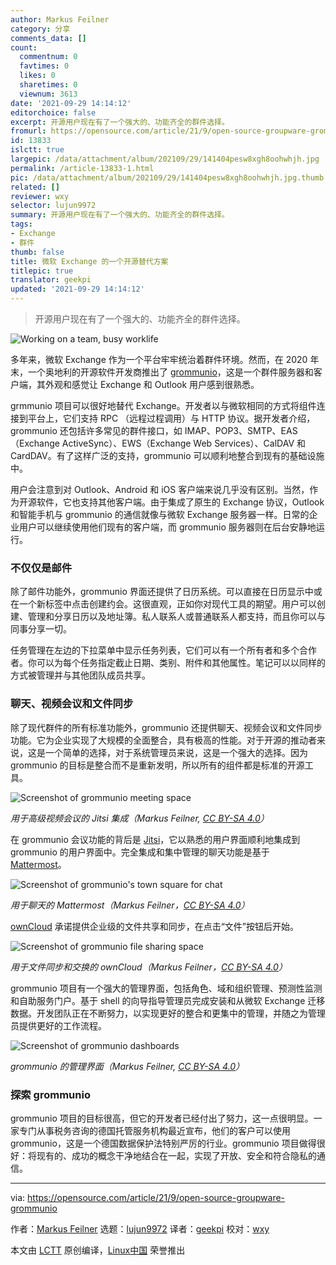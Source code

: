 ```yaml
---
author: Markus Feilner
category: 分享
comments_data: []
count:
  commentnum: 0
  favtimes: 0
  likes: 0
  sharetimes: 0
  viewnum: 3613
date: '2021-09-29 14:14:12'
editorchoice: false
excerpt: 开源用户现在有了一个强大的、功能齐全的群件选择。
fromurl: https://opensource.com/article/21/9/open-source-groupware-grommunio
id: 13833
islctt: true
largepic: /data/attachment/album/202109/29/141404pesw8xgh8oohwhjh.jpg
permalink: /article-13833-1.html
pic: /data/attachment/album/202109/29/141404pesw8xgh8oohwhjh.jpg.thumb.jpg
related: []
reviewer: wxy
selector: lujun9972
summary: 开源用户现在有了一个强大的、功能齐全的群件选择。
tags:
- Exchange
- 群件
thumb: false
title: 微软 Exchange 的一个开源替代方案
titlepic: true
translator: geekpi
updated: '2021-09-29 14:14:12'
---
```



> 
> 开源用户现在有了一个强大的、功能齐全的群件选择。
> 
> 
> 


![](/data/attachment/album/202109/29/141404pesw8xgh8oohwhjh.jpg "Working on a team, busy worklife")


多年来，微软 Exchange 作为一个平台牢牢统治着群件环境。然而，在 2020 年末，一个奥地利的开源软件开发商推出了 [grommunio](https://grommunio.com/en/)，这是一个群件服务器和客户端，其外观和感觉让 Exchange 和 Outlook 用户感到很熟悉。


grmmunio 项目可以很好地替代 Exchange。开发者以与微软相同的方式将组件连接到平台上，它们支持 RPC （远程过程调用）与 HTTP 协议。据开发者介绍，grommunio 还包括许多常见的群件接口，如 IMAP、POP3、SMTP、EAS（Exchange ActiveSync）、EWS（Exchange Web Services）、CalDAV 和 CardDAV。有了这样广泛的支持，grommunio 可以顺利地整合到现有的基础设施中。


用户会注意到对 Outlook、Android 和 iOS 客户端来说几乎没有区别。当然，作为开源软件，它也支持其他客户端。由于集成了原生的 Exchange 协议，Outlook 和智能手机与 grommunio 的通信就像与微软 Exchange 服务器一样。日常的企业用户可以继续使用他们现有的客户端，而 grommunio 服务器则在后台安静地运行。


### 不仅仅是邮件


除了邮件功能外，grommunio 界面还提供了日历系统。可以直接在日历显示中或在一个新标签中点击创建约会。这很直观，正如你对现代工具的期望。用户可以创建、管理和分享日历以及地址簿。私人联系人或普通联系人都支持，而且你可以与同事分享一切。


任务管理在左边的下拉菜单中显示任务列表，它们可以有一个所有者和多个合作者。你可以为每个任务指定截止日期、类别、附件和其他属性。笔记可以以同样的方式被管理并与其他团队成员共享。


### 聊天、视频会议和文件同步


除了现代群件的所有标准功能外，grommunio 还提供聊天、视频会议和文件同步功能。它为企业实现了大规模的全面整合，具有极高的性能。对于开源的推动者来说，这是一个简单的选择，对于系统管理员来说，这是一个强大的选择。因为 grommunio 的目标是整合而不是重新发明，所以所有的组件都是标准的开源工具。


![Screenshot of grommunio meeting space](/data/attachment/album/202109/29/141414b6abaz3e6zgnc3g2.png "grommunio meeting space")


*用于高级视频会议的 Jitsi 集成（Markus Feilner, [CC BY-SA 4.0](https://creativecommons.org/licenses/by-sa/4.0/)）*


在 grommunio 会议功能的背后是 [Jitsi](https://opensource.com/article/20/5/open-source-video-conferencing)，它以熟悉的用户界面顺利地集成到 grommunio 的用户界面中。完全集成和集中管理的聊天功能是基于 [Mattermost](https://opensource.com/education/16/3/mattermost-open-source-chat)。


![Screenshot of grommunio's town square for chat](/data/attachment/album/202109/29/141414nq2317pfkx3jqjz4.png "grommunio's town square for chat")


*用于聊天的 Mattermost（Markus Feilner，[CC BY-SA 4.0](https://creativecommons.org/licenses/by-sa/4.0/)）*


[ownCloud](https://owncloud.com/) 承诺提供企业级的文件共享和同步，在点击“文件”按钮后开始。


![Screenshot of grommunio file sharing space](/data/attachment/album/202109/29/141415a1mpe9o5lb17ml27.png "Owncloud for file synchronization and exchange")


*用于文件同步和交换的 ownCloud（Markus Feilner，[CC BY-SA 4.0](https://creativecommons.org/licenses/by-sa/4.0/)）*


grommunio 项目有一个强大的管理界面，包括角色、域和组织管理、预测性监测和自助服务门户。基于 shell 的向导指导管理员完成安装和从微软 Exchange 迁移数据。开发团队正在不断努力，以实现更好的整合和更集中的管理，并随之为管理员提供更好的工作流程。


![Screenshot of grommunio dashboards](/data/attachment/album/202109/29/141415z0b0rz5fcb75bl9s.png "Screenshot of grommunio dashboards")


*grommunio 的管理界面（Markus Feilner, [CC BY-SA 4.0](https://creativecommons.org/licenses/by-sa/4.0/)）*


### 探索 grommunio


grommunio 项目的目标很高，但它的开发者已经付出了努力，这一点很明显。一家专门从事税务咨询的德国托管服务机构最近宣布，他们的客户可以使用 grommunio，这是一个德国数据保护法特别严厉的行业。grommunio 项目做得很好：将现有的、成功的概念干净地结合在一起，实现了开放、安全和符合隐私的通信。




---


via: <https://opensource.com/article/21/9/open-source-groupware-grommunio>


作者：[Markus Feilner](https://opensource.com/users/mfeilner) 选题：[lujun9972](https://github.com/lujun9972) 译者：[geekpi](https://github.com/geekpi) 校对：[wxy](https://github.com/wxy)


本文由 [LCTT](https://github.com/LCTT/TranslateProject) 原创编译，[Linux中国](https://linux.cn/) 荣誉推出